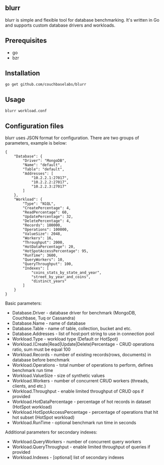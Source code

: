 blurr
-----

blurr is simple and flexible tool for database benchmarking. It's written in Go and supports custom database drivers and workloads.

Prerequisites
-------------

* go
* bzr

Installation
------------

    go get github.com/couchbaselabs/blurr

Usage
-----

    blurr workload.conf

Configuration files
-------------------

blurr uses JSON format for configuration. There are two groups of parameters, example is below:

    {
        "Database": {
            "Driver": "MongoDB",
            "Name": "default",
            "Table": "default",
            "Addresses": [
                "10.2.2.1:27017",
                "10.2.2.2:27017",
                "10.2.2.3:27017"
            ]
        },
        "Workload": {
            "Type": "N1QL",
            "CreatePercentage": 4,
            "ReadPercentage": 60,
            "UpdatePercentage": 32,
            "DeletePercentage": 4,
            "Records": 100000,
            "Operations": 100000,
            "ValueSize": 2048,
            "Workers": 16,
            "Throughput": 2000,
            "HotDataPercentage": 20,
            "HotSpotAccessPercentage": 95,
            "RunTime": 3600,
            "QueryWorkers": 10,
            "QueryThroughput": 100,
            "Indexes": [
        		"coins_stats_by_state_and_year",
        		"street_by_year_and_coins",
        		"distinct_years"
        	]
        }
    }

Basic parameters:

* Database.Driver - database driver for benchmark (MongoDB, Couchbase, Tuq or Cassandra)
* Database.Name - name of database
* Database.Table - name of table, collection, bucket and etc.
* Database.Addresses - list of host:port string to use in connection pool
* Workload.Type - workload type (Default or HotSpot)
* Workload.(Create|Read|Update|Delete)Percentage - CRUD operations ratio, sum must be equal 100
* Workload.Records - number of existing records(rows, documents) in database before benchmark
* Workload.Operations - total number of operations to perform, defines benchmark run time
* Workload.ValueSize - size of synthetic values
* Workload.Workers - number of concurrent CRUD workers (threads, clients, and etc.)
* Workload.Throughput - enable limited throughput of CRUD ops if provided
* Workload.HotDataPercentage - percentage of hot records in dataset (HotSpot workload)
* Workload.HotSpotAccessPercentage - percentage of operations that hit hot subset (HotSpot workload)
* Workload.RunTime - optional benchmark run time in seconds

Additional parameters for secondary indexes:

* Workload.QueryWorkers - number of concurrent query workers
* Workload.QueryThroughput - enable limited throughput of queries if provided
* Workload.Indexes - [optional] list of secondary indexes
